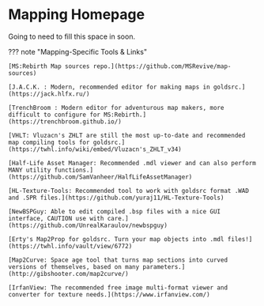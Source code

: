 # Mapping Homepage

Going to need to fill this space in soon.



??? note "Mapping-Specific Tools & Links"

    [MS:Rebirth Map sources repo.](https://github.com/MSRevive/map-sources)

    [J.A.C.K. : Modern, recommended editor for making maps in goldsrc.](https://jack.hlfx.ru/)

    [TrenchBroom : Modern editor for adventurous map makers, more difficult to configure for MS:Rebirth.](https://trenchbroom.github.io/)

    [VHLT: Vluzacn's ZHLT are still the most up-to-date and recommended map compiling tools for goldsrc.](https://twhl.info/wiki/embed/Vluzacn's_ZHLT_v34)

    [Half-Life Asset Manager: Recommended .mdl viewer and can also perform MANY utility functions.](https://github.com/SamVanheer/HalfLifeAssetManager)

    [HL-Texture-Tools: Recommended tool to work with goldsrc format .WAD and .SPR files.](https://github.com/yuraj11/HL-Texture-Tools)

    [NewBSPGuy: Able to edit compiled .bsp files with a nice GUI interface, CAUTION use with care.](https://github.com/UnrealKaraulov/newbspguy)

    [Erty's Map2Prop for goldsrc. Turn your map objects into .mdl files!](https://twhl.info/vault/view/6772)

    [Map2Curve: Space age tool that turns map sections into curved versions of themselves, based on many parameters.](http://gibshooter.com/map2curve/)

    [IrfanView: The recommended free image multi-format viewer and converter for texture needs.](https://www.irfanview.com/)
